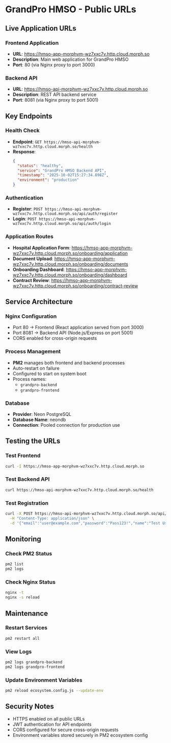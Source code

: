 # GrandPro HMSO - Public URLs

## Live Application URLs

### Frontend Application
- **URL**: https://hmso-app-morphvm-wz7xxc7v.http.cloud.morph.so
- **Description**: Main web application for GrandPro HMSO
- **Port**: 80 (via Nginx proxy to port 3000)

### Backend API
- **URL**: https://hmso-api-morphvm-wz7xxc7v.http.cloud.morph.so
- **Description**: REST API backend service
- **Port**: 8081 (via Nginx proxy to port 5001)

## Key Endpoints

### Health Check
- **Endpoint**: `GET https://hmso-api-morphvm-wz7xxc7v.http.cloud.morph.so/health`
- **Response**: 
  ```json
  {
    "status": "healthy",
    "service": "GrandPro HMSO Backend API",
    "timestamp": "2025-10-02T15:27:34.898Z",
    "environment": "production"
  }
  ```

### Authentication
- **Register**: `POST https://hmso-api-morphvm-wz7xxc7v.http.cloud.morph.so/api/auth/register`
- **Login**: `POST https://hmso-api-morphvm-wz7xxc7v.http.cloud.morph.so/api/auth/login`

### Application Routes
- **Hospital Application Form**: https://hmso-app-morphvm-wz7xxc7v.http.cloud.morph.so/onboarding/application
- **Document Upload**: https://hmso-app-morphvm-wz7xxc7v.http.cloud.morph.so/onboarding/documents
- **Onboarding Dashboard**: https://hmso-app-morphvm-wz7xxc7v.http.cloud.morph.so/onboarding/dashboard
- **Contract Review**: https://hmso-app-morphvm-wz7xxc7v.http.cloud.morph.so/onboarding/contract-review

## Service Architecture

### Nginx Configuration
- Port 80 → Frontend (React application served from port 3000)
- Port 8081 → Backend API (Node.js/Express on port 5001)
- CORS enabled for cross-origin requests

### Process Management
- **PM2** manages both frontend and backend processes
- Auto-restart on failure
- Configured to start on system boot
- Process names:
  - `grandpro-backend`
  - `grandpro-frontend`

### Database
- **Provider**: Neon PostgreSQL
- **Database Name**: neondb
- **Connection**: Pooled connection for production use

## Testing the URLs

### Test Frontend
```bash
curl -I https://hmso-app-morphvm-wz7xxc7v.http.cloud.morph.so
```

### Test Backend API
```bash
curl https://hmso-api-morphvm-wz7xxc7v.http.cloud.morph.so/health
```

### Test Registration
```bash
curl -X POST https://hmso-api-morphvm-wz7xxc7v.http.cloud.morph.so/api/auth/register \
  -H "Content-Type: application/json" \
  -d '{"email":"user@example.com","password":"Pass123!","name":"Test User","role":"hospital_owner"}'
```

## Monitoring

### Check PM2 Status
```bash
pm2 list
pm2 logs
```

### Check Nginx Status
```bash
nginx -t
nginx -s reload
```

## Maintenance

### Restart Services
```bash
pm2 restart all
```

### View Logs
```bash
pm2 logs grandpro-backend
pm2 logs grandpro-frontend
```

### Update Environment Variables
```bash
pm2 reload ecosystem.config.js --update-env
```

## Security Notes
- HTTPS enabled on all public URLs
- JWT authentication for API endpoints
- CORS configured for secure cross-origin requests
- Environment variables stored securely in PM2 ecosystem config
